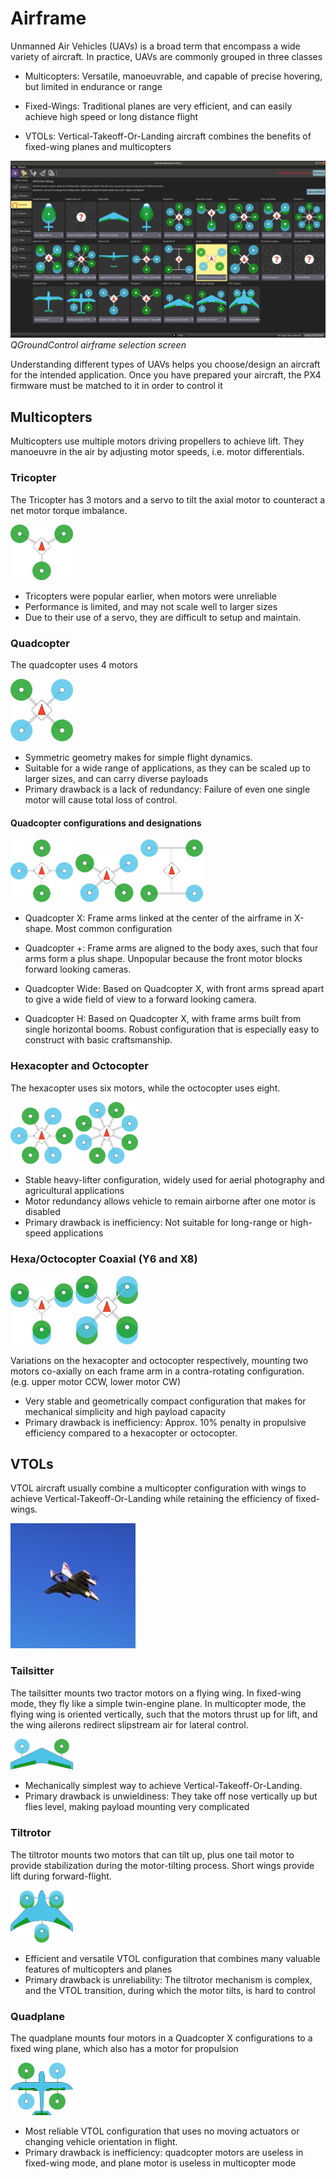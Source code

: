 # Airframe

Unmanned Air Vehicles (UAVs) is a broad term that encompass a wide variety of aircraft. In practice, UAVs are commonly grouped in three classes

* Multicopters: Versatile, manoeuvrable, and capable of precise hovering, but limited in endurance or range

* Fixed-Wings: Traditional planes are very efficient, and can easily achieve high speed or long distance flight

* VTOLs: Vertical-Takeoff-Or-Landing aircraft combines the benefits of fixed-wing planes and multicopters

![Airframe Screen](/img/airframes.png)
*QGroundControl airframe selection screen*

Understanding different types of UAVs helps you choose/design an aircraft for the intended application. Once you have prepared your aircraft, the PX4 firmware must be matched to it in order to control it

## Multicopters
Multicopters use multiple motors driving propellers to achieve lift. They manoeuvre in the air by adjusting motor speeds, i.e. motor differentials. 

### Tricopter
The Tricopter has 3 motors and a servo to tilt the axial motor to counteract a net motor torque imbalance.

<img src="/img/YMinus.svg" width="100">

* Tricopters were popular earlier, when motors were unreliable
* Performance is limited, and may not scale well to larger sizes
* Due to their use of a servo, they are difficult to setup and maintain.

### Quadcopter
The quadcopter uses 4 motors

<img src="/img/QuadRotorX.svg" width="100">

* Symmetric geometry makes for simple flight dynamics.
* Suitable for a wide range of applications, as they can be scaled up to larger sizes, and can carry diverse payloads
* Primary drawback is a lack of redundancy: Failure of even one single motor will cause total loss of control. 

#### Quadcopter configurations and designations
<img src="/img/QuadRotorPlus.svg" width="100">	<img src="/img/QuadRotorWide.svg" width="100">	<img src="/img/QuadRotorH.svg" width="100">

* Quadcopter X: Frame arms linked at the center of the airframe in X-shape. Most common configuration

* Quadcopter +: Frame arms are aligned to the body axes, such that four arms form a plus shape. Unpopular because the front motor blocks forward looking cameras. 

* Quadcopter Wide: Based on Quadcopter X, with front arms spread apart to give a wide field of view to a forward looking camera.

* Quadcopter H: Based on Quadcopter X, with frame arms built from single horizontal booms. Robust configuration that is especially easy to construct with basic craftsmanship.

### Hexacopter and Octocopter
The hexacopter uses six motors, while the octocopter uses eight.

<img src="/img/HexaRotorX.svg" width="100">	<img src="/img/OctoRotorX.svg" width="100">

* Stable heavy-lifter configuration, widely used for aerial photography and agricultural applications
* Motor redundancy allows vehicle to remain airborne after one motor is disabled
* Primary drawback is inefficiency: Not suitable for long-range or high-speed applications

### Hexa/Octocopter Coaxial (Y6 and X8)

<img src="/img/Y6B.svg" width="100">	<img src="/img/OctoRotorXCoaxial.svg" width="100">

Variations on the hexacopter and octocopter respectively, mounting two motors co-axially on each frame arm in a contra-rotating configuration. (e.g. upper motor CCW, lower motor CW)

* Very stable and geometrically compact configuration that makes for mechanical simplicity and high payload capacity
* Primary drawback is inefficiency: Approx. 10% penalty in propulsive efficiency compared to a hexacopter or octocopter.

## VTOLs
VTOL aircraft usually combine a multicopter configuration with wings to achieve Vertical-Takeoff-Or-Landing while retaining the efficiency of fixed-wings. 


<img src="/img/Tiltrotorflight.png" width="200">

### Tailsitter
The tailsitter mounts two tractor motors on a flying wing. In fixed-wing mode, they fly like a simple twin-engine plane. In multicopter mode, the flying wing is oriented vertically, such that the motors thrust up for lift, and the wing ailerons redirect slipstream air for lateral control. 

<img src="/img/VTOLDuoRotorTailSitter.svg" width="100">

* Mechanically simplest way to achieve Vertical-Takeoff-Or-Landing.
* Primary drawback is unwieldiness: They take off nose vertically up but flies level, making payload mounting very complicated

### Tiltrotor
The tiltrotor mounts two motors that can tilt up, plus one tail motor to provide stabilization during the motor-tilting process. Short wings provide lift during forward-flight.

<img src="/img/VTOLTiltRotor.svg" width="100">

* Efficient and versatile VTOL configuration that combines many valuable features of multicopters and planes
* Primary drawback is unreliability: The tiltrotor mechanism is complex, and the VTOL transition, during which the motor tilts, is hard to control

### Quadplane
The quadplane mounts four motors in a Quadcopter X configurations to a fixed wing plane, which also has a motor for propulsion

<img src="/img/VTOLPlane.svg" width="100">

* Most reliable VTOL configuration that uses no moving actuators or changing vehicle orientation in flight.
* Primary drawback is inefficiency: quadcopter motors are useless in fixed-wing mode, and plane motor is useless in multicopter mode
